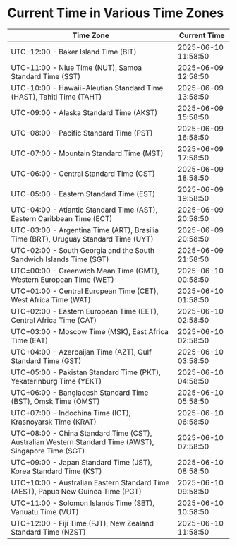 # Current Time in Various Time Zones

| Time Zone | Current Time |
|-----------|--------------|
| UTC-12:00 - Baker Island Time (BIT) | 2025-06-10 11:58:50 |
| UTC-11:00 - Niue Time (NUT), Samoa Standard Time (SST) | 2025-06-09 12:58:50 |
| UTC-10:00 - Hawaii-Aleutian Standard Time (HAST), Tahiti Time (TAHT) | 2025-06-09 13:58:50 |
| UTC-09:00 - Alaska Standard Time (AKST) | 2025-06-09 15:58:50 |
| UTC-08:00 - Pacific Standard Time (PST) | 2025-06-09 16:58:50 |
| UTC-07:00 - Mountain Standard Time (MST) | 2025-06-09 17:58:50 |
| UTC-06:00 - Central Standard Time (CST) | 2025-06-09 18:58:50 |
| UTC-05:00 - Eastern Standard Time (EST) | 2025-06-09 19:58:50 |
| UTC-04:00 - Atlantic Standard Time (AST), Eastern Caribbean Time (ECT) | 2025-06-09 20:58:50 |
| UTC-03:00 - Argentina Time (ART), Brasília Time (BRT), Uruguay Standard Time (UYT) | 2025-06-09 20:58:50 |
| UTC-02:00 - South Georgia and the South Sandwich Islands Time (SGT) | 2025-06-09 21:58:50 |
| UTC±00:00 - Greenwich Mean Time (GMT), Western European Time (WET) | 2025-06-10 00:58:50 |
| UTC+01:00 - Central European Time (CET), West Africa Time (WAT) | 2025-06-10 01:58:50 |
| UTC+02:00 - Eastern European Time (EET), Central Africa Time (CAT) | 2025-06-10 02:58:50 |
| UTC+03:00 - Moscow Time (MSK), East Africa Time (EAT) | 2025-06-10 02:58:50 |
| UTC+04:00 - Azerbaijan Time (AZT), Gulf Standard Time (GST) | 2025-06-10 03:58:50 |
| UTC+05:00 - Pakistan Standard Time (PKT), Yekaterinburg Time (YEKT) | 2025-06-10 04:58:50 |
| UTC+06:00 - Bangladesh Standard Time (BST), Omsk Time (OMST) | 2025-06-10 05:58:50 |
| UTC+07:00 - Indochina Time (ICT), Krasnoyarsk Time (KRAT) | 2025-06-10 06:58:50 |
| UTC+08:00 - China Standard Time (CST), Australian Western Standard Time (AWST), Singapore Time (SGT) | 2025-06-10 07:58:50 |
| UTC+09:00 - Japan Standard Time (JST), Korea Standard Time (KST) | 2025-06-10 08:58:50 |
| UTC+10:00 - Australian Eastern Standard Time (AEST), Papua New Guinea Time (PGT) | 2025-06-10 09:58:50 |
| UTC+11:00 - Solomon Islands Time (SBT), Vanuatu Time (VUT) | 2025-06-10 10:58:50 |
| UTC+12:00 - Fiji Time (FJT), New Zealand Standard Time (NZST) | 2025-06-10 11:58:50 |
